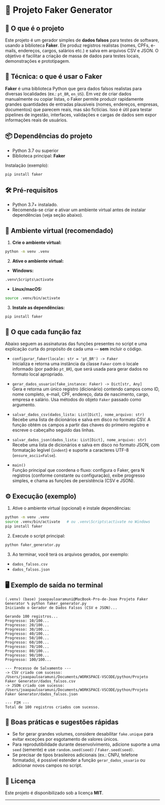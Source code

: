 # 🧪 Projeto Faker Generator

## 🚀 O que é o projeto
Este projeto é um gerador simples de **dados falsos** para testes de software, usando a biblioteca **Faker**. Ele produz registros realistas (nomes, CPFs, e-mails, endereços, cargos, salários etc.) e salva em arquivos CSV e JSON. O objetivo é facilitar a criação de massa de dados para testes locais, demonstrações e prototipagem.

## 🧠 Técnica: o que é usar o Faker
**Faker** é uma biblioteca Python que gera dados falsos realistas para diversas localidades (ex.: `pt_BR`, `en_US`). Em vez de criar dados manualmente ou copiar listas, o Faker permite produzir rapidamente grandes quantidades de entradas plausíveis (nomes, endereços, empresas, documentos) que parecem reais, mas são fictícias. Isso é útil para testar pipelines de ingestão, interfaces, validações e cargas de dados sem expor informações reais de usuários.

## 📦 Dependências do projeto
- Python 3.7 ou superior
- Biblioteca principal: **Faker**

Instalação (exemplo):
```bash
pip install faker
```

## 🛠️ Pré-requisitos
- Python 3.7+ instalado.
- Recomenda-se criar e ativar um ambiente virtual antes de instalar dependências (veja seção abaixo).

## 🐍 Ambiente virtual (recomendado)
1. **Crie o ambiente virtual:**
```bash
python -m venv .venv
```

2. **Ative o ambiente virtual:**

- **Windows:**
```bash
.venv\Scripts\activate
```

- **Linux/macOS:**
```bash
source .venv/bin/activate
```

3. **Instale as dependências:**
```bash
pip install faker
```

## 🔎 O que cada função faz
Abaixo seguem as assinaturas das funções presentes no script e uma explicação curta do propósito de cada uma — **sem** incluir o código.

- `configurar_faker(locale: str = 'pt_BR') -> Faker`  
  Inicializa e retorna uma instância da classe `Faker` com o locale informado (por padrão `pt_BR`), que será usada para gerar dados no formato local apropriado.

- `gerar_dados_usuario(fake_instance: Faker) -> Dict[str, Any]`  
  Gera e retorna um único registro (dicionário) contendo campos como ID, nome completo, e-mail, CPF, endereço, data de nascimento, cargo, empresa e salário. Usa métodos do objeto `Faker` passado como argumento.

- `salvar_dados_csv(dados_lista: List[Dict], nome_arquivo: str)`  
  Recebe uma lista de dicionários e salva em disco no formato CSV. A função obtém os campos a partir das chaves do primeiro registro e escreve o cabeçalho seguido das linhas.

- `salvar_dados_json(dados_lista: List[Dict], nome_arquivo: str)`  
  Recebe uma lista de dicionários e salva em disco no formato JSON, com formatação legível (`indent`) e suporte a caracteres UTF-8 (`ensure_ascii=False`).

- `main()`  
  Função principal que coordena o fluxo: configura o Faker, gera N registros (conforme constante ou configuração), exibe progresso simples, e chama as funções de persistência (CSV e JSON).

## ⚙️ Execução (exemplo)
1. Ative o ambiente virtual (opcional) e instale dependências:
```bash
python -m venv .venv
source .venv/bin/activate   # ou .venv\Scripts\activate no Windows
pip install faker
```

2. Execute o script principal:
```bash
python faker_generator.py
```

3. Ao terminar, você terá os arquivos gerados, por exemplo:
- `dados_falsos.csv`
- `dados_falsos.json`

## 🖥️ Exemplo de saída no terminal
```
(.venv) (base) joaopauloaramuni@MacBook-Pro-de-Joao Projeto Faker Generator % python faker_generator.py 
Iniciando o Gerador de Dados Falsos (CSV e JSON)...

Gerando 100 registros...
Progresso: 10/100...
Progresso: 20/100...
Progresso: 30/100...
Progresso: 40/100...
Progresso: 50/100...
Progresso: 60/100...
Progresso: 70/100...
Progresso: 80/100...
Progresso: 90/100...
Progresso: 100/100...

--- Processo de Salvamento ---
-> CSV criado com sucesso: /Users/joaopauloaramuni/Documents/WORKSPACE-VSCODE/python/Projeto Faker Generator/dados_falsos.csv
-> JSON criado com sucesso: /Users/joaopauloaramuni/Documents/WORKSPACE-VSCODE/python/Projeto Faker Generator/dados_falsos.json

--- FIM ---
Total de 100 registros criados com sucesso.
```

## 📝 Boas práticas e sugestões rápidas
- Se for gerar grandes volumes, considere desabilitar `fake.unique` para evitar exceções por esgotamento de valores únicos.  
- Para reprodutibilidade durante desenvolvimento, adicione suporte a uma `seed` (semente) e use `random.seed(seed)` / `Faker.seed(seed)`.  
- Se precisar de tipos brasileiros adicionais (ex.: CNPJ, telefone formatado), é possível estender a função `gerar_dados_usuario` ou adicionar novos campos no script.

## 🧾 Licença
Este projeto é disponibilizado sob a licença **MIT**.

---
